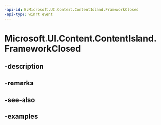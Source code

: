 ```yaml
---
-api-id: E:Microsoft.UI.Content.ContentIsland.FrameworkClosed
-api-type: winrt event
---
```


# Microsoft.UI.Content.ContentIsland.FrameworkClosed

<!--
public event Microsoft.UI.ClosableNotifierHandler FrameworkClosed;
-->


## -description

## -remarks

## -see-also

## -examples


